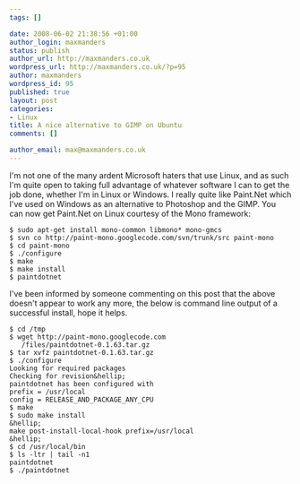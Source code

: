 ```yaml
--- 
tags: []

date: 2008-06-02 21:38:56 +01:00
author_login: maxmanders
status: publish
author_url: http://maxmanders.co.uk
wordpress_url: http://maxmanders.co.uk/?p=95
author: maxmanders
wordpress_id: 95
published: true
layout: post
categories: 
- Linux
title: A nice alternative to GIMP on Ubuntu
comments: []

author_email: max@maxmanders.co.uk
---
```

I'm not one of the many ardent Microsoft haters that use Linux, and as such I'm quite open to taking full advantage of whatever software I can to get the job done, whether I'm in Linux or Windows.  I really quite like Paint.Net which I've used on Windows as an alternative to Photoshop and the GIMP.  You can now get Paint.Net on Linux courtesy of the Mono framework:

    $ sudo apt-get install mono-common libmono* mono-gmcs
    $ svn co http://paint-mono.googlecode.com/svn/trunk/src paint-mono
    $ cd paint-mono
    $ ./configure
    $ make
    $ make install
    $ paintdotnet

I've been informed by someone commenting on this post that the above doesn't appear to work any more, the below is command line output of a successful install, hope it helps.

    $ cd /tmp
    $ wget http://paint-mono.googlecode.com
       /files/paintdotnet-0.1.63.tar.gz
    $ tar xvfz paintdotnet-0.1.63.tar.gz
    $ ./configure
    Looking for required packages
    Checking for revision&hellip;
    paintdotnet has been configured with
    prefix = /usr/local
    config = RELEASE_AND_PACKAGE_ANY_CPU
    $ make
    $ sudo make install
    &hellip;
    make post-install-local-hook prefix=/usr/local
    &hellip;
    $ cd /usr/local/bin
    $ ls -ltr | tail -n1
    paintdotnet
    $ ./paintdotnet
